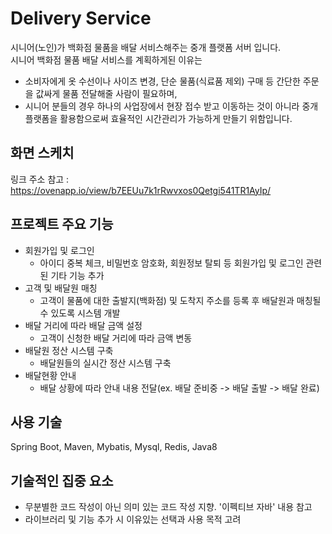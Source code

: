 # Delivery Service
시니어(노인)가 백화점 물품을 배달 서비스해주는 중개 플랫폼 서버 입니다.  
시니어 백화점 물품 배달 서비스를 계획하게된 이유는  
- 소비자에게 옷 수선이나 사이즈 변경, 단순 물품(식료품 제외) 구매 등 간단한 주문을 값싸게 물품 전달해줄 사람이 필요하며,  
- 시니어 분들의 경우 하나의 사업장에서 현장 접수 받고 이동하는 것이 아니라 중개 플랫폼을 활용함으로써 효율적인 시간관리가 가능하게 만들기 위함입니다.  
## 화면 스케치
링크 주소 참고 : https://ovenapp.io/view/b7EEUu7k1rRwvxos0Qetgi541TR1AyIp/
## 프로젝트 주요 기능
- 회원가입 및 로그인
  - 아이디 중복 체크, 비밀번호 암호화, 회원정보 탈퇴 등 회원가입 및 로그인 관련된 기타 기능 추가
- 고객 및 배달원 매칭
  - 고객이 물품에 대한 출발지(백화점) 및 도착지 주소를 등록 후 배달원과 매칭될 수 있도록 시스템 개발
- 배달 거리에 따라 배달 금액 설정
  - 고객이 신청한 배달 거리에 따라 금액 변동
- 배달원 정산 시스템 구축
  - 배달원들의 실시간 정산 시스템 구축
- 배달현황 안내
  - 배달 상황에 따라 안내 내용 전달(ex. 배달 준비중 -> 배달 출발 -> 배달 완료)
## 사용 기술
Spring Boot, Maven, Mybatis, Mysql, Redis, Java8
## 기술적인 집중 요소
- 무분별한 코드 작성이 아닌 의미 있는 코드 작성 지향. '이펙티브 자바' 내용 참고
- 라이브러리 및 기능 추가 시 이유있는 선택과 사용 목적 고려
